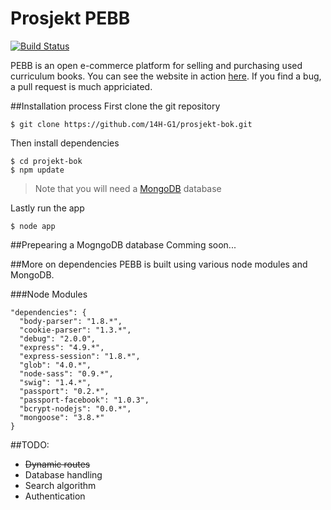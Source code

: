 Prosjekt PEBB
=========
[![Build Status](https://travis-ci.org/14H-G1/prosjekt-bok.svg?branch=master)](https://travis-ci.org/14H-G1/prosjekt-bok)

PEBB is an open e-commerce platform for selling and purchasing used curriculum books. You can see the website in action [here](http://pebb.no). If you find a bug, a pull request is much appriciated.

##Installation process
First clone the git repository
```
$ git clone https://github.com/14H-G1/prosjekt-bok.git
```
Then install dependencies
```
$ cd projekt-bok
$ npm update
```
> Note that you will need a [MongoDB](http://mongodb.com) database

Lastly run the app
```
$ node app
```

##Prepearing a MogngoDB database
Comming soon...

##More on dependencies
PEBB is built using various node modules and MongoDB.

###Node Modules
```
"dependencies": {
  "body-parser": "1.8.*",
  "cookie-parser": "1.3.*",
  "debug": "2.0.0",
  "express": "4.9.*",
  "express-session": "1.8.*",
  "glob": "4.0.*",
  "node-sass": "0.9.*",
  "swig": "1.4.*",
  "passport": "0.2.*",
  "passport-facebook": "1.0.3",
  "bcrypt-nodejs": "0.0.*",
  "mongoose": "3.8.*"
}
```

##TODO:
- ~~Dynamic routes~~
- Database handling
- Search algorithm
- Authentication
